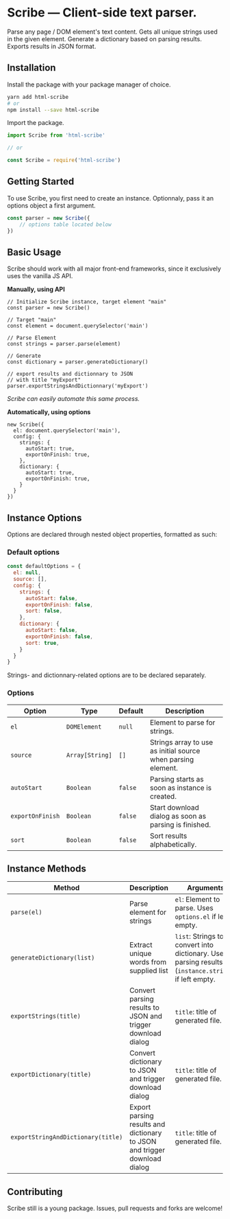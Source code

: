 # Scribe &mdash; Client-side text parser.

Parse any page / DOM element's text content.
Gets all unique strings used in the given element. Generate a dictionary based on parsing results.
Exports results in JSON format.


## Installation

Install the package with your package manager of choice.

```bash
yarn add html-scribe
# or
npm install --save html-scribe
```

Import the package.

```javascript
import Scribe from 'html-scribe'

// or

const Scribe = require('html-scribe')
```


## Getting Started

To use Scribe, you first need to create an instance.
Optionnaly, pass it an options object a first argument.

```javascript
const parser = new Scribe({
    // options table located below
})
```


## Basic Usage

Scribe should work with all major front-end frameworks, since it exclusively uses the vanilla JS API.

**Manually, using API**

```javascript=
// Initialize Scribe instance, target element "main"
const parser = new Scribe()

// Target "main"
const element = document.querySelector('main')

// Parse Element
const strings = parser.parse(element)

// Generate 
const dictionary = parser.generateDictionary()

// export results and dictionnary to JSON
// with title "myExport"
parser.exportStringsAndDictionnary('myExport')
```

*Scribe can easily automate this same process.*

**Automatically, using options**

```javascript=
new Scribe({
  el: document.querySelector('main'),
  config: {
    strings: {
      autoStart: true,
      exportOnFinish: true,
    },
    dictionary: {
      autoStart: true,
      exportOnFinish: true,
    }
  }
})
```


## Instance Options

Options are declared through nested object properties, formatted as such:


### Default options

```javascript
const defaultOptions = {
  el: null,
  source: [],
  config: {
    strings: {
      autoStart: false,
      exportOnFinish: false,
      sort: false,
    },
    dictionary: {
      autoStart: false,
      exportOnFinish: false,
      sort: true,
    }
  }
}
```

Strings- and dictionnary-related options are to be declared separately.


### Options

|  Option   |   Type         | Default |           Description                                       |
| --------  | ------------   | ------- | --------------------------------                            |
| `el`      | `DOMElement`   | `null`  | Element to parse for strings.                               |
| `source`  | `Array[String]`| `[]`    | Strings array to use as initial source when parsing element.|
|`autoStart`| `Boolean`      | `false` | Parsing starts as soon as instance is created.              |
|`exportOnFinish`|`Boolean`  | `false` | Start download dialog as soon as parsing is finished.       |
| `sort`    | `Boolean`      | `false` | Sort results alphabetically.                                |


## Instance Methods

| Method          |  Description            | Arguments                                  |  Returns  |
| --------        | --------                | -------                                    | ------    |
|`parse(el)`|Parse element for strings|`el`: Element to parse. Uses `options.el` if left empty.| Parsing results `Array[String]`|
|`generateDictionary(list)`|Extract unique words from supplied list|`list`: Strings to convert into dictionary. Uses parsing results (`instance.strings`) if left empty.|Dictionnary `Array[String]`|
|`exportStrings(title)`|Convert parsing results to JSON and trigger download dialog|`title`: title of generated file.|`JSON File`|
|`exportDictionary(title)`|Convert dictionary to JSON and trigger download dialog|`title`: title of generated file.|`JSON File`|
|`exportStringAndDictionary(title)`|Export parsing results and dictionary to JSON and trigger download dialog|`title`: title of generated file.|`JSON File`|


## Contributing

Scribe still is a young package. Issues, pull requests and forks are welcome!
